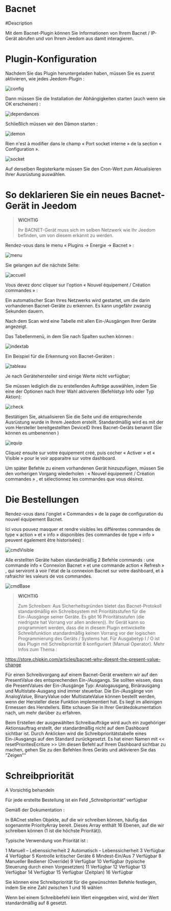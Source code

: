 # Bacnet

#Description

Mit dem Bacnet-Plugin können Sie Informationen von Ihrem Bacnet / IP-Gerät abrufen und von Ihrem Jeedom aus damit interagieren.



# Plugin-Konfiguration

Nachdem Sie das Plugin heruntergeladen haben, müssen Sie es zuerst aktivieren, wie jedes Jeedom-Plugin :

![config](../images/BacnetConfig.png)

Dann müssen Sie die Installation der Abhängigkeiten starten (auch wenn sie OK erscheinen) :

![dependances](../images/BacnetDep.png)

Schließlich müssen wir den Dämon starten :

![demon](../images/BacnetDemon.png)


Rien n'est à modifier dans le champ « Port socket interne » de la section « Configuration ».

![socket](../images/BacnetSocket.png)


Auf derselben Registerkarte müssen Sie den Cron-Wert zum Aktualisieren Ihrer Ausrüstung auswählen.




# So deklarieren Sie ein neues Bacnet-Gerät in Jeedom




>**WICHTIG**
>
>Ihr BACNET-Gerät muss sich im selben Netzwerk wie Ihr Jeedom befinden, um von diesem erkannt zu werden.


Rendez-vous dans le menu « Plugins → Energie → Bacnet » :

![menu](../images/BacnetMenu.png)


Sie gelangen auf die nächste Seite:

![accueil](../images/BacnetAccueil.png)


Vous devez donc cliquer sur l'option « Nouvel équipement / Création commandes » :

Ein automatischer Scan Ihres Netzwerks wird gestartet, um die darin vorhandenen Bacnet-Geräte zu erkennen.
Es kann ungefähr zwanzig Sekunden dauern.

Nach dem Scan wird eine Tabelle mit allen Ein-/Ausgängen Ihrer Geräte angezeigt.

Das Tabellenmenü, in dem Sie nach Spalten suchen können :

![indextab](../images/BacnetIndexTab.png)


Ein Beispiel für die Erkennung von Bacnet-Geräten :

![tableau](../images/BacnetTableau.png)

Je nach Gerätehersteller sind einige Werte nicht verfügbar;

Sie müssen lediglich die zu erstellenden Aufträge auswählen, indem Sie eine der Optionen nach Ihrer Wahl aktivieren (Befehlstyp Info oder Typ Aktion):

![check](../images/BacnetCheck.png)


Bestätigen Sie, aktualisieren Sie die Seite und die entsprechende Ausrüstung wurde in Ihrem Jeedom erstellt. Standardmäßig wird es mit der vom Hersteller bereitgestellten DeviceID Ihres Bacnet-Geräts benannt (Sie können es umbenennen )

![equip](../images/BacnetEquip.png)

 Cliquez ensuite sur votre équipement créé, puis cocher « Activer » et « Visible » pour le voir apparaitre sur votre dashboard.

Um später Befehle zu einem vorhandenen Gerät hinzuzufügen, müssen Sie den vorherigen Vorgang wiederholen : « Nouvel équipement / Création commandes » , et sélectionnez les commandes que vous désirez.



# Die Bestellungen


Rendez-vous dans l'onglet « Commandes » de la page de configuration du nouvel équipement Bacnet.

Ici vous pouvez masquer et rendre visibles les différentes commandes de type « action » et « info » disponibles (les commandes de type « info » peuvent également être historisées) :

![cmdVisible](../images/BacnetVisible.png)

Alle erstellten Geräte haben standardmäßig 2 Befehle commands : une commande info « Connexion Bacnet » et une commande action « Refresh » , qui serviront à voir l'état de la connexion Bacnet sur votre dashboard, et à rafraichir les valeurs de vos commandes.

![cmdBase](../images/BacnetCmdBase.png)





>**WICHTIG**
>
>Zum Schreiben: Aus Sicherheitsgründen bietet das Bacnet-Protokoll standardmäßig ein Schreibsystem mit Prioritätsstufen für die Ein-/Ausgänge seiner Geräte.
Es gibt 16 Prioritätsstufen (die niedrigste hat Vorrang vor allen anderen)). Ihr Gerät kann so programmiert werden, dass die in diesem Plugin entwickelte Schreibfunktion standardmäßig keinen Vorrang vor der logischen Programmierung des Geräts / Systems hat.
Für Ausgabetyp I / O ist das Plugin mit Schreibpriorität 8 konfiguriert (Manual Operator).
Mehr Infos zum Thema :

https://store.chipkin.com/articles/bacnet-why-doesnt-the-present-value-change

Für einen Schreibvorgang auf einem Bacnet-Gerät erweitern wir auf den PresentValue des entsprechenden Ein-/Ausgangs.
Sie sollten wissen, dass die PresentValues der Ein-/Ausgänge Typ: Analogausgang, Binärausgang und Multistate-Ausgang sind immer steuerbar.
Die Ein-/Ausgänge von AnalogValue, BinaryValue oder MultistateValue können bestellt werden, wenn der Hersteller diese Funktion implementiert hat. Es liegt im alleinigen Ermessen des Herstellers. Bitte schauen Sie in Ihrer Gerätedokumentation nach, um mehr darüber zu erfahren.




Beim Erstellen der ausgewählten Schreibaufträge wird auch ein zugehöriger Aktionsauftrag erstellt, der standardmäßig nicht auf dem Dashboard sichtbar ist.
Durch Anklicken wird die Schreibprioritätstabelle eines Ein-/Ausgangs auf den Standard zurückgesetzt.
Es hat einen Namen mit << resetPrioritesEcriture >>
Um diesen Befehl auf Ihrem Dashboard sichtbar zu machen, gehen Sie zu den Befehlen Ihres Geräts und aktivieren Sie das "Zeigen""



# Schreibpriorität

  A Vorsichtig behandeln

  Für jede erstellte Bestellung ist ein Feld „Schreibpriorität“ verfügbar

  Gemäß der Dokumentation :

  In BACnet stellen Objekte, auf die wir schreiben können, häufig das sogenannte PriorityArray bereit. Dieses Array enthält 16 Ebenen, auf die wir schreiben können (1 ist die höchste Priorität)).

  Typische Verwendung von Priorität ist :

  1 Manuell – Lebenssicherheit 2 Automatisch – Lebenssicherheit 3 Verfügbar 4 Verfügbar 5 Kontrolle kritischer Geräte 6 Mindest-Ein/Aus 7 Verfügbar 8 Manueller Bediener (Override) 9 Verfügbar 10 Verfügbar (typische Steuerung durch einen Vorgesetzten) 11 Verfügbar 12 Verfügbar 13 Verfügbar 14 Verfügbar 15 Verfügbar (Zeitplan) 16 Verfügbar



  Sie können eine Schreibpriorität für die gewünschten Befehle festlegen, indem Sie eine Zahl zwischen 1 und 16 wählen

  Wenn bei einem Schreibbefehl kein Wert eingegeben wird, wird der Wert standardmäßig auf 8 gesetzt.
